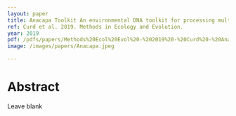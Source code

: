 ```yaml
---
layout: paper
title: Anacapa Toolkit An environmental DNA toolkit for processing multilocus metabarcode datasets
ref: Curd et al. 2019. Methods in Ecology and Evolution.
year: 2019
pdf: /pdfs/papers/Methods%20Ecol%20Evol%20-%202019%20-%20Curd%20-%20Anacapa%20Toolkit%20An%20environmental%20DNA%20toolkit%20for%20processing%20multilocus%20metabarcode.pdf
image: /images/papers/Anacapa.jpeg

---
```


# Abstract

Leave blank
